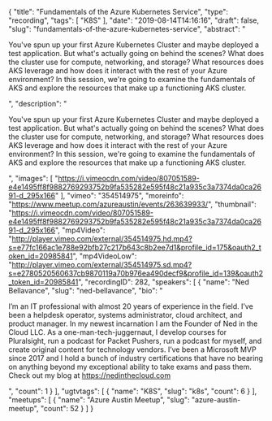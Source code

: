 {
  "title": "Fundamentals of the Azure Kubernetes Service",
  "type": "recording",
  "tags": [
    "K8S"
  ],
  "date": "2019-08-14T14:16:16",
  "draft": false,
  "slug": "fundamentals-of-the-azure-kubernetes-service",
  "abstract": "<p>You've spun up your first Azure Kubernetes Cluster and maybe deployed a test application. But what's actually going on behind the scenes? What does the cluster use for compute, networking, and storage? What resources does AKS leverage and how does it interact with the rest of your Azure environment? In this session, we're going to examine the fundamentals of AKS and explore the resources that make up a functioning AKS cluster.</p>",
  "description": "<p>You've spun up your first Azure Kubernetes Cluster and maybe deployed a test application. But what's actually going on behind the scenes? What does the cluster use for compute, networking, and storage? What resources does AKS leverage and how does it interact with the rest of your Azure environment? In this session, we're going to examine the fundamentals of AKS and explore the resources that make up a functioning AKS cluster.</p>",
  "images": [
    "https://i.vimeocdn.com/video/807051589-e4e1495ff8f9882769293752b9fa535282e595f48c21a935c3a7374da0ca2691-d_295x166"
  ],
  "vimeo": "354514975",
  "moreinfo": "https://www.meetup.com/azureaustin/events/263639933/",
  "thumbnail": "https://i.vimeocdn.com/video/807051589-e4e1495ff8f9882769293752b9fa535282e595f48c21a935c3a7374da0ca2691-d_295x166",
  "mp4Video": "http://player.vimeo.com/external/354514975.hd.mp4?s=e77fc166ac1e788e92bfb27c217b643c8b2ee7d1&profile_id=175&oauth2_token_id=20985841",
  "mp4VideoLow": "http://player.vimeo.com/external/354514975.sd.mp4?s=e2780520560637cb9870119a70b976ea490decf9&profile_id=139&oauth2_token_id=20985841",
  "recordingID": 282,
  "speakers": [
    {
      "name": "Ned Bellavance",
      "slug": "ned-bellavance",
      "bio": "<p>I’m an IT professional with almost 20 years of experience in the field. I’ve been a helpdesk operator, systems administrator, cloud architect, and product manager. In my newest incarnation I am the Founder of Ned in the Cloud LLC. As a one-man-tech-juggernaut, I develop courses for Pluralsight, run a podcast for Packet Pushers, run a podcast for myself, and create original content for technology vendors. I’ve been a Microsoft MVP since 2017 and I hold a bunch of industry certifications that have no bearing on anything beyond my exceptional ability to take exams and pass them. Check out my blog at https://nedinthecloud.com </p>",
      "count": 1
    }
  ],
  "ugtvtags": [
    {
      "name": "K8S",
      "slug": "k8s",
      "count": 6
    }
  ],
  "meetups": [
    {
      "name": "Azure Austin Meetup",
      "slug": "azure-austin-meetup",
      "count": 52
    }
  ]
}